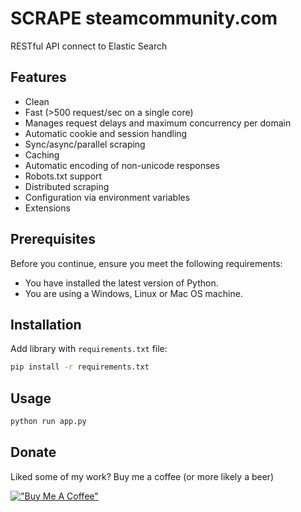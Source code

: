 # SCRAPE steamcommunity.com

RESTful API connect to Elastic Search

## Features

- Clean
- Fast (>500 request/sec on a single core)
- Manages request delays and maximum concurrency per domain
- Automatic cookie and session handling
- Sync/async/parallel scraping
- Caching
- Automatic encoding of non-unicode responses
- Robots.txt support
- Distributed scraping
- Configuration via environment variables
- Extensions

## Prerequisites

Before you continue, ensure you meet the following requirements:

* You have installed the latest version of Python.
* You are using a Windows, Linux or Mac OS machine.

## Installation

Add library with `requirements.txt` file:

```cmd
pip install -r requirements.txt
```

## Usage

```cmd
python run app.py
```

## Donate

Liked some of my work? Buy me a coffee (or more likely a beer)

[!["Buy Me A Coffee"](https://www.buymeacoffee.com/assets/img/custom_images/orange_img.png)](https://www.buymeacoffee.com/toannh8)